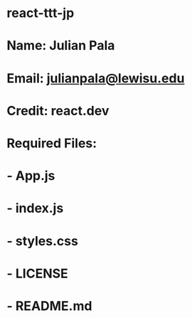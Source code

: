 # react-ttt-jp 
# Name: Julian Pala
# Email: julianpala@lewisu.edu
# Credit: react.dev
#
# Required Files:
# - App.js
# - index.js
# - styles.css
# - LICENSE
# - README.md
